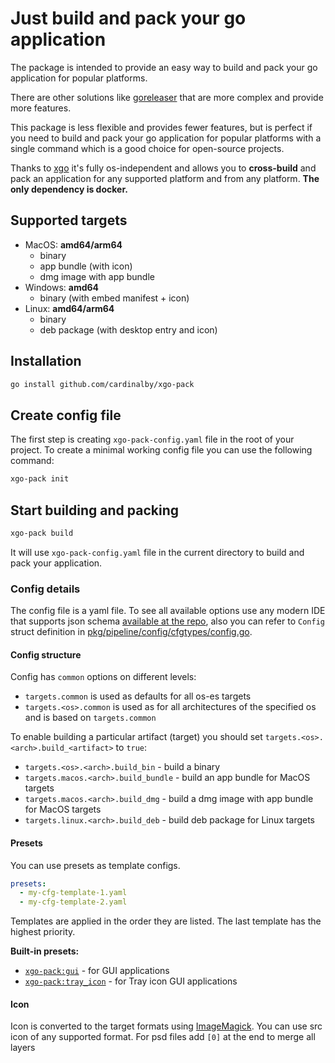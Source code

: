 # Just build and pack your go application

The package is intended to provide an easy way to build and pack your go application for popular platforms.

There are other solutions like [goreleaser](https://goreleaser.com/) that are more complex and provide more features. 

This package is less flexible and provides fewer features, but is perfect if you need to build and pack your
go application for popular platforms with a single command which is a good choice for open-source projects.

Thanks to [xgo](https://github.com/crazy-max/xgo) it's fully os-independent and allows you to **cross-build** and pack 
an application for any supported platform and from any platform. **The only dependency is docker.**

## Supported targets

- MacOS: **amd64/arm64**
  - binary
  - app bundle (with icon)
  - dmg image with app bundle
- Windows: **amd64**
  - binary (with embed manifest + icon)
- Linux: **amd64/arm64**
  - binary
  - deb package (with desktop entry and icon)

## Installation

```bash
go install github.com/cardinalby/xgo-pack
```

## Create config file

The first step is creating `xgo-pack-config.yaml` file in the root of your project. To create a minimal working config file
you can use the following command:

```bash
xgo-pack init
```

## Start building and packing

```bash
xgo-pack build
```

It will use `xgo-pack-config.yaml` file in the current directory to build and pack your application.

### Config details

The config file is a yaml file. To see all available options use any modern IDE that supports json schema [available at
the repo](./config_schema/config.schema.v1.json), also 
you can refer to `Config` struct definition in [pkg/pipeline/config/cfgtypes/config.go](./pkg/pipeline/config/cfgtypes/config.go).

#### Config structure

Config has `common` options on different levels:
- `targets.common` is used as defaults for all os-es targets
- `targets.<os>.common` is used as for all architectures of the specified os and is based on `targets.common`

To enable building a particular artifact (target) you should set `targets.<os>.<arch>.build_<artifact>` to `true`:
- `targets.<os>.<arch>.build_bin` - build a binary
- `targets.macos.<arch>.build_bundle` - build an app bundle for MacOS targets
- `targets.macos.<arch>.build_dmg` - build a dmg image with app bundle for MacOS targets
- `targets.linux.<arch>.build_deb` - build deb package for Linux targets

#### Presets

You can use presets as template configs. 

```yaml
presets:
  - my-cfg-template-1.yaml
  - my-cfg-template-2.yaml
```

Templates are applied in the order they are listed. The last template has the highest priority.

**Built-in presets:**
- [`xgo-pack:gui`](./pkg/pipeline/config/presets/builtin/gui.go) - for GUI applications
- [`xgo-pack:tray_icon`](./pkg/pipeline/config/presets/builtin/tray_icon.go) - for Tray icon GUI applications

#### Icon
Icon is converted to the target formats using [ImageMagick](https://github.com/dooman87/imagemagick-docker). 
You can use src icon of any supported format. For psd files add `[0]` at the end to merge all layers

